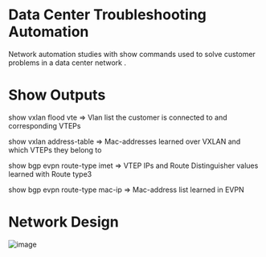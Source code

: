 # Data Center Troubleshooting Automation
Network automation studies with show commands used to solve customer problems in a data center network .

# Show Outputs
show vxlan flood vte => Vlan list the customer is connected to and corresponding VTEPs

show vxlan address-table => Mac-addresses learned over VXLAN and which VTEPs they belong to

show bgp evpn route-type imet => VTEP IPs and Route Distinguisher values learned with Route type3

show bgp evpn route-type mac-ip => Mac-address list learned in EVPN
 
# Network Design
![image](https://user-images.githubusercontent.com/96883175/167458552-da8cbeae-f4e3-433a-a416-6419ff3e8deb.png)
